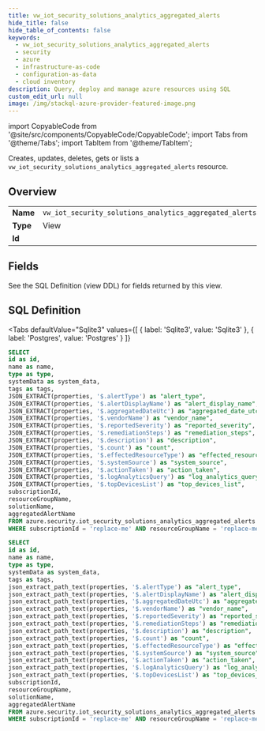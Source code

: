 ```yaml
--- 
title: vw_iot_security_solutions_analytics_aggregated_alerts
hide_title: false
hide_table_of_contents: false
keywords:
  - vw_iot_security_solutions_analytics_aggregated_alerts
  - security
  - azure
  - infrastructure-as-code
  - configuration-as-data
  - cloud inventory
description: Query, deploy and manage azure resources using SQL
custom_edit_url: null
image: /img/stackql-azure-provider-featured-image.png
---
```


import CopyableCode from '@site/src/components/CopyableCode/CopyableCode';
import Tabs from '@theme/Tabs';
import TabItem from '@theme/TabItem';

Creates, updates, deletes, gets or lists a <code>vw_iot_security_solutions_analytics_aggregated_alerts</code> resource.

## Overview
<table><tbody>
<tr><td><b>Name</b></td><td><code>vw_iot_security_solutions_analytics_aggregated_alerts</code></td></tr>
<tr><td><b>Type</b></td><td>View</td></tr>
<tr><td><b>Id</b></td><td><CopyableCode code="azure.security.vw_iot_security_solutions_analytics_aggregated_alerts" /></td></tr>
</tbody></table>

## Fields

See the SQL Definition (view DDL) for fields returned by this view.

## SQL Definition

<Tabs
defaultValue="Sqlite3"
values={[
{ label: 'Sqlite3', value: 'Sqlite3' },
{ label: 'Postgres', value: 'Postgres' }
]}
>
<TabItem value="Sqlite3">

```sql
SELECT
id as id,
name as name,
type as type,
systemData as system_data,
tags as tags,
JSON_EXTRACT(properties, '$.alertType') as "alert_type",
JSON_EXTRACT(properties, '$.alertDisplayName') as "alert_display_name",
JSON_EXTRACT(properties, '$.aggregatedDateUtc') as "aggregated_date_utc",
JSON_EXTRACT(properties, '$.vendorName') as "vendor_name",
JSON_EXTRACT(properties, '$.reportedSeverity') as "reported_severity",
JSON_EXTRACT(properties, '$.remediationSteps') as "remediation_steps",
JSON_EXTRACT(properties, '$.description') as "description",
JSON_EXTRACT(properties, '$.count') as "count",
JSON_EXTRACT(properties, '$.effectedResourceType') as "effected_resource_type",
JSON_EXTRACT(properties, '$.systemSource') as "system_source",
JSON_EXTRACT(properties, '$.actionTaken') as "action_taken",
JSON_EXTRACT(properties, '$.logAnalyticsQuery') as "log_analytics_query",
JSON_EXTRACT(properties, '$.topDevicesList') as "top_devices_list",
subscriptionId,
resourceGroupName,
solutionName,
aggregatedAlertName
FROM azure.security.iot_security_solutions_analytics_aggregated_alerts
WHERE subscriptionId = 'replace-me' AND resourceGroupName = 'replace-me' AND solutionName = 'replace-me';
```

</TabItem>
<TabItem value="Postgres">

```sql
SELECT
id as id,
name as name,
type as type,
systemData as system_data,
tags as tags,
json_extract_path_text(properties, '$.alertType') as "alert_type",
json_extract_path_text(properties, '$.alertDisplayName') as "alert_display_name",
json_extract_path_text(properties, '$.aggregatedDateUtc') as "aggregated_date_utc",
json_extract_path_text(properties, '$.vendorName') as "vendor_name",
json_extract_path_text(properties, '$.reportedSeverity') as "reported_severity",
json_extract_path_text(properties, '$.remediationSteps') as "remediation_steps",
json_extract_path_text(properties, '$.description') as "description",
json_extract_path_text(properties, '$.count') as "count",
json_extract_path_text(properties, '$.effectedResourceType') as "effected_resource_type",
json_extract_path_text(properties, '$.systemSource') as "system_source",
json_extract_path_text(properties, '$.actionTaken') as "action_taken",
json_extract_path_text(properties, '$.logAnalyticsQuery') as "log_analytics_query",
json_extract_path_text(properties, '$.topDevicesList') as "top_devices_list",
subscriptionId,
resourceGroupName,
solutionName,
aggregatedAlertName
FROM azure.security.iot_security_solutions_analytics_aggregated_alerts
WHERE subscriptionId = 'replace-me' AND resourceGroupName = 'replace-me' AND solutionName = 'replace-me';
```

</TabItem>
</Tabs>
